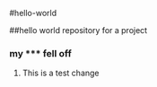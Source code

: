 #hello-world

##hello world repository for a project


### **my *** fell off**

1. This is a test change 
